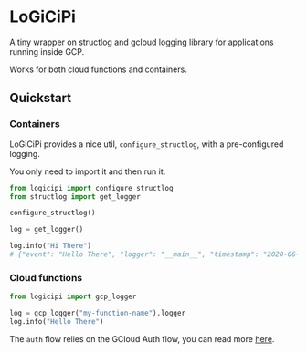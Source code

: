 
# LoGiCiPi

A tiny wrapper on structlog and gcloud logging library for applications running inside GCP.

Works for both cloud functions and containers.

## Quickstart

### Containers

LoGiCiPi provides a nice util, `configure_structlog`, with a pre-configured logging.

You only need to import it and then run it.

```python
from logicipi import configure_structlog
from structlog import get_logger

configure_structlog()

log = get_logger()

log.info("Hi There")
# {"event": "Hello There", "logger": "__main__", "timestamp": "2020-06-09T13:24:43.481664Z", "severity": "info"}
```

### Cloud functions


```python
from logicipi import gcp_logger

log = gcp_logger("my-function-name").logger
log.info("Hello There")

```

The `auth` flow relies on the GCloud Auth flow, you can read more [here](https://googleapis.dev/python/google-api-core/latest/auth.html).
